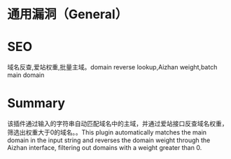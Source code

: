# 通用漏洞（General）
# SEO
域名反查,爱站权重,批量主域。domain reverse lookup,Aizhan weight,batch main domain
# Summary
该插件通过输入的字符串自动匹配域名中的主域，并通过爱站接口反查域名权重，筛选出权重大于0的域名。。This plugin automatically matches the main domain in the input string and reverses the domain weight through the Aizhan interface, filtering out domains with a weight greater than 0.
